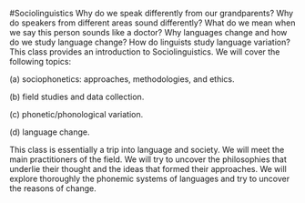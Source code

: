 #Sociolinguistics
Why do we speak differently from our grandparents? Why do speakers from different areas sound differently? What do we mean when we say this person sounds like a doctor? Why languages change and how do we study language change? How do linguists study language variation? This class provides an introduction to Sociolinguistics. We will cover the following topics:

(a) sociophonetics: approaches, methodologies, and ethics.

(b) field studies and data collection.

(c) phonetic/phonological variation.

(d) language change.

This class is essentially a trip into language and society. We will meet the main practitioners of the field. We will try to uncover the philosophies that underlie their thought and the ideas that formed their approaches. We will explore thoroughly the phonemic systems of languages and try to uncover the reasons of change.